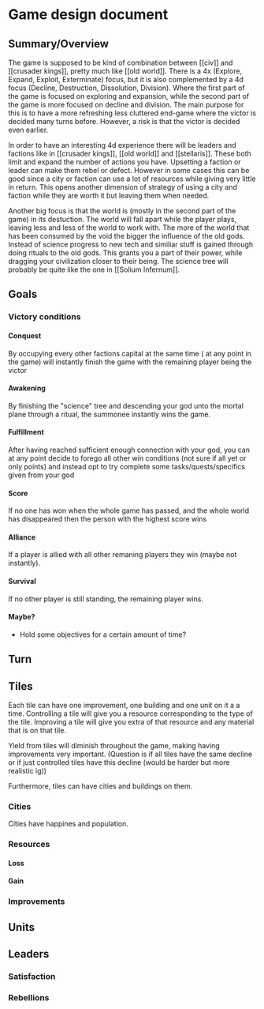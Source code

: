 # Game design document

## Summary/Overview

The game is supposed to be kind of combination between [[civ]] and [[crusader kings]], pretty much like [[old world]]. There is a 4x (Explore, Expand, Exploit, Exterminate) focus, but it is also complemented by a 4d focus (Decline, Destruction, Dissolution, Division). Where the first part of the game is focused on exploring and expansion, while the second part of the game is more focused on decline and division. 
The main purpose for this is to have a more refreshing less cluttered end-game where the victor is decided many turns before. However, a risk is that the victor is decided even earlier.

In order to have an interesting 4d experience there will be leaders and factions like in [[crusader kings]], [[old world]] and [[stellaris]]. These both limit and expand the number of actions you have. Upsetting a faction or leader can make them rebel or defect. However in some cases this can be good since a city or faction can use a lot of resources while giving very little in return. This opens another dimension of strategy of using a city and faction while they are worth it but leaving them when needed.

Another big focus is that the world is (mostly in the second part of the game) in its destuction. The world will fall apart while the player plays, leaving less and less of the world to work with. The more of the world that has been consumed by the void the bigger the influence of the old gods. Instead of science progress to new tech and similiar stuff is gained through doing rituals to the old gods. This grants you a part of their power, while dragging your civilization closer to their being. The science tree will probably be quite like the one in [[Solium Infernum]].

## Goals

### Victory conditions

#### Conquest

By occupying every other factions capital at the same time ( at any point in the game) will instantly finish the game with the remaining player being the victor

#### Awakening

By finishing the "science" tree and descending your god unto the mortal plane through a ritual, the summonee instantly wins the game.

#### Fulfillment

After having reached sufficient enough connection with your god, you can at any point decide to forego all other win conditions (not sure if all yet or only points) and instead opt to try complete some tasks/quests/specifics given from your god

#### Score

If no one has won when the whole game has passed, and the whole world has disappeared then the person with the highest score wins

#### Alliance

If a player is allied with all other remaning players they win (maybe not instantly).

#### Survival

If no other player is still standing, the remaining player wins.


#### Maybe? 

- Hold some objectives for a certain amount of time? 

## Turn

## Tiles

Each tile can have one improvement, one building and one unit on it a a time. 
Controlling a tile will give you a resource corresponding to the type of the tile. 
Improving a tile will give you extra of that resource and any material that is on that tile. 

Yield from tiles will diminish throughout the game, making having improvements very important.
(Question is if all tiles have the same decline or if just controlled tiles have this decline (would be harder but more realistic ig))

Furthermore, tiles can have cities and buildings on them. 

### Cities

Cities have happines and population.

### Resources

#### Loss

#### Gain

### Improvements

## Units

## Leaders

### Satisfaction

### Rebellions
